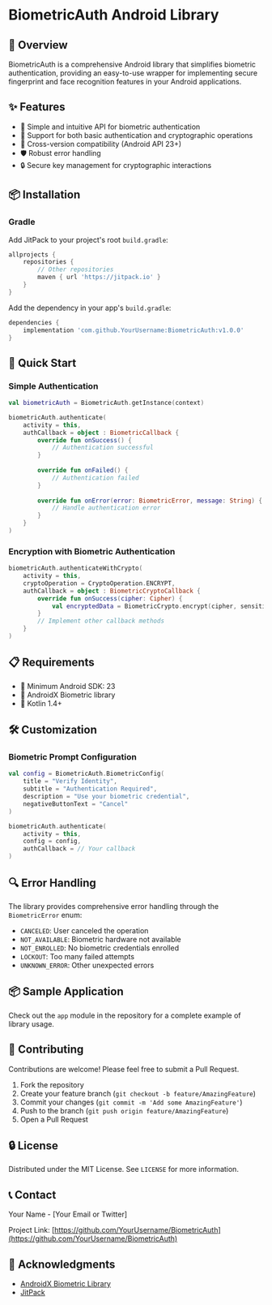 # BiometricAuth Android Library

## 🔐 Overview

BiometricAuth is a comprehensive Android library that simplifies biometric authentication, providing an easy-to-use wrapper for implementing secure fingerprint and face recognition features in your Android applications.

## ✨ Features

- 🚀 Simple and intuitive API for biometric authentication
- 💪 Support for both basic authentication and cryptographic operations
- 🔄 Cross-version compatibility (Android API 23+)
- 🛡️ Robust error handling
- 🔒 Secure key management for cryptographic interactions

## 📦 Installation

### Gradle

Add JitPack to your project's root `build.gradle`:

```gradle
allprojects {
    repositories {
        // Other repositories
        maven { url 'https://jitpack.io' }
    }
}
```

Add the dependency in your app's `build.gradle`:

```gradle
dependencies {
    implementation 'com.github.YourUsername:BiometricAuth:v1.0.0'
}
```

## 🚀 Quick Start

### Simple Authentication

```kotlin
val biometricAuth = BiometricAuth.getInstance(context)

biometricAuth.authenticate(
    activity = this,
    authCallback = object : BiometricCallback {
        override fun onSuccess() {
            // Authentication successful
        }
        
        override fun onFailed() {
            // Authentication failed
        }
        
        override fun onError(error: BiometricError, message: String) {
            // Handle authentication error
        }
    }
)
```

### Encryption with Biometric Authentication

```kotlin
biometricAuth.authenticateWithCrypto(
    activity = this,
    cryptoOperation = CryptoOperation.ENCRYPT,
    authCallback = object : BiometricCryptoCallback {
        override fun onSuccess(cipher: Cipher) {
            val encryptedData = BiometricCrypto.encrypt(cipher, sensitiveData)
        }
        // Implement other callback methods
    }
)
```

## 📋 Requirements

- 📱 Minimum Android SDK: 23
- 🧩 AndroidX Biometric library
- 🔧 Kotlin 1.4+

## 🛠️ Customization

### Biometric Prompt Configuration

```kotlin
val config = BiometricAuth.BiometricConfig(
    title = "Verify Identity",
    subtitle = "Authentication Required",
    description = "Use your biometric credential",
    negativeButtonText = "Cancel"
)

biometricAuth.authenticate(
    activity = this,
    config = config,
    authCallback = // Your callback
)
```

## 🔍 Error Handling

The library provides comprehensive error handling through the `BiometricError` enum:

- `CANCELED`: User canceled the operation
- `NOT_AVAILABLE`: Biometric hardware not available
- `NOT_ENROLLED`: No biometric credentials enrolled
- `LOCKOUT`: Too many failed attempts
- `UNKNOWN_ERROR`: Other unexpected errors

## 📦 Sample Application

Check out the `app` module in the repository for a complete example of library usage.

## 🤝 Contributing

Contributions are welcome! Please feel free to submit a Pull Request.

1. Fork the repository
2. Create your feature branch (`git checkout -b feature/AmazingFeature`)
3. Commit your changes (`git commit -m 'Add some AmazingFeature'`)
4. Push to the branch (`git push origin feature/AmazingFeature`)
5. Open a Pull Request

## 🔒 License

Distributed under the MIT License. See `LICENSE` for more information.

## 📞 Contact

Your Name - [Your Email or Twitter]

Project Link: [https://github.com/YourUsername/BiometricAuth](https://github.com/YourUsername/BiometricAuth)

## 🙌 Acknowledgments

- [AndroidX Biometric Library](https://developer.android.com/jetpack/androidx/releases/biometric)
- [JitPack](https://jitpack.io)
